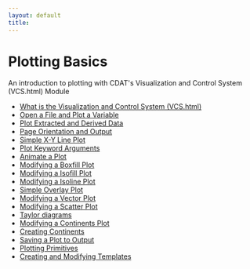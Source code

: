 ```yaml
---
layout: default
title:
---
```


#  Plotting Basics

An introduction to plotting with CDAT's Visualization and Control System (VCS.html)
Module

* [What is the Visualization and Control System (VCS.html)](what-is-vcs.html)
* [Open a File and Plot a Variable](open-a-file-and-plot.html)
* [Plot Extracted and Derived Data](derived-data.html)
* [Page Orientation and Output](page-orientation-and-output.html)
* [Simple X-Y Line Plot](simple-x-y-line-plot.html)
* [Plot Keyword Arguments](plot-keyword-arguments.html)
* [Animate a Plot](animate-a-plot.html)
* [Modifying a Boxfill Plot](modifying-boxfill-plot.html)
* [Modifying a Isofill Plot](modifying-isofill-plot.html)
* [Modifying a Isoline Plot](modifying-isoline-plot.html)
* [Simple Overlay Plot](simple-overlay-plot.html)
* [Modifying a Vector Plot](modifying-vector-plot.html)
* [Modifying a Scatter Plot](modifying-scatter-plot.html)
* [Taylor diagrams](taylordiag.html)
* [Modifying a Continents Plot](modifying-continents-plot.html)
* [Creating Continents](creating-continents.html)
* [Saving a Plot to Output](save-plot-output.html)
* [Plotting Primitives](plotting-primitives.html)
* [Creating and Modifying Templates](creating-and-modifying-templates.html)
